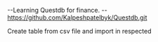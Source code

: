 --Learning Questdb for finance.
--https://github.com/Kalpeshpatelbyk/Questdb.git

Create table from csv file and import in respected 


